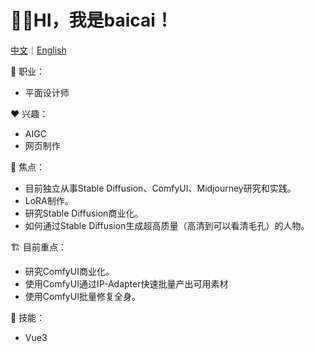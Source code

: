 # 👋🏻HI，我是baicai！

[中文](./README)｜[English](./English)

💼 职业：

- 平面设计师

❤️ 兴趣：

- AIGC
- 网页制作

🤖 焦点：

- 目前独立从事Stable Diffusion、ComfyUI、Midjourney研究和实践。
- LoRA制作。
- 研究Stable Diffusion商业化。
- 如何通过Stable Diffusion生成超高质量（高清到可以看清毛孔）的人物。

🏗️ 目前重点：

- 研究ComfyUI商业化。
- 使用ComfyUI通过IP-Adapter快速批量产出可用素材
- 使用ComfyUI批量修复全身。

🌟 技能：

- Vue3

